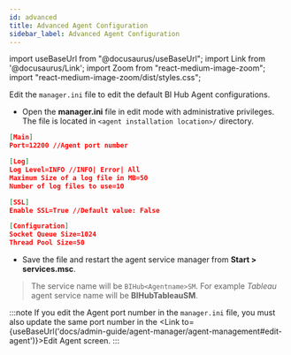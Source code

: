 ```yaml
---
id: advanced
title: Advanced Agent Configuration
sidebar_label: Advanced Agent Configuration
---
```


import useBaseUrl from "@docusaurus/useBaseUrl";
import Link from '@docusaurus/Link';
import Zoom from "react-medium-image-zoom";
import "react-medium-image-zoom/dist/styles.css";

Edit the `manager.ini` file to edit the default BI Hub Agent configurations.

- Open the **manager.ini** file in edit mode with administrative privileges. The file is located in `<agent installation location>/` directory.

```json
[Main]
Port=12200 //Agent port number

[Log]
Log Level=INFO //INFO| Error| All
Maximum Size of a log file in MB=50
Number of log files to use=10

[SSL]
Enable SSL=True //Default value: False

[Configuration]
Socket Queue Size=1024
Thread Pool Size=50
```

- Save the file and restart the agent service manager from **Start > services.msc**.
> The service name will be `BIHub<Agentname>SM`. For example *Tableau* agent service name will be **BIHubTableauSM**.

:::note
If you edit the Agent port number in the `manager.ini` file, you must also update the same port number in the <Link to={useBaseUrl('docs/admin-guide/agent-manager/agent-management#edit-agent')}>Edit Agent</Link> screen.
:::
